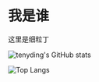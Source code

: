 # 我是谁

这里是细粒丁

![tenyding's GitHub stats](https://github-readme-stats.vercel.app/api?username=li1055107552&show_icons=true&theme=transparent)

![Top Langs](https://github-readme-stats.vercel.app/api/top-langs/?username=li1055107552&layout=pie)
